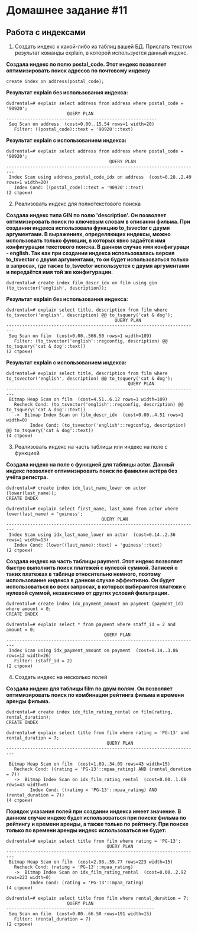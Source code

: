 # Домашнее задание #11

## Работа с индексами

1. Создать индекс к какой-либо из таблиц вашей БД. Прислать текстом результат команды explain, в которой используется данный индекс.

__Создала индекс по полю postal_code. Этот индекс позволяет оптимизировать поиск адресов по почтовому индексу__
```
create index on address(postal_code);
```

__Результат explain без использования индекса:__
```
dvdrental=# explain select address from address where postal_code = '90920';
                       QUERY PLAN                        
---------------------------------------------------------
 Seq Scan on address  (cost=0.00..15.54 rows=1 width=20)
   Filter: ((postal_code)::text = '90920'::text)
```

__Результат explain с использованием индекса:__
```
dvdrental=# explain select address from address where postal_code = '90920';
                                       QUERY PLAN                                       
-------------------------------------------------------------------------
 Index Scan using address_postal_code_idx on address  (cost=0.28..2.49 rows=1 width=20)
   Index Cond: ((postal_code)::text = '90920'::text)
(2 строки)
```


2. Реализовать индекс для полнотекстового поиска

__Создала индекс типа GIN по полю 'description'. Он позволяет оптимизировать поиск по ключевым словам в описании фильма.
При создании индекса использовала функцию to_tsvector с двумя аргументами. В выражениях, определяющих индексы, можно использовать только функции, в которых явно задаётся имя конфигурации текстового поиска. В данном случае имя конфигураци - english. Так как при создании индекса использовалась версия to_tsvector с двумя аргументами, то он будет использоваться только в запросах, где также to_tsvector используется с двумя аргументами и передаётся имя той же конфигурации.__

```
dvdrental=# create index film_descr_idx on film using gin (to_tsvector('english', description));
```
__Результат explain без использования индекса:__
```
dvdrental=# explain select title, description from film where to_tsvector('english', description) @@ to_tsquery('cat & dog');
                                         QUERY PLAN                                          
-------------------------------------------------------------------------
 Seq Scan on film  (cost=0.00..566.50 rows=1 width=109)
   Filter: (to_tsvector('english'::regconfig, description) @@ to_tsquery('cat & dog'::text))
(2 строки)
```

__Результат explain с использованием индекса:__
```
dvdrental=# explain select title, description from film where to_tsvector('english', description) @@ to_tsquery('cat & dog');
                                              QUERY PLAN                                               
-------------------------------------------------------------------------
 Bitmap Heap Scan on film  (cost=4.51..6.12 rows=1 width=109)
   Recheck Cond: (to_tsvector('english'::regconfig, description) @@ to_tsquery('cat & dog'::text))
   ->  Bitmap Index Scan on film_descr_idx  (cost=0.00..4.51 rows=1 width=0)
         Index Cond: (to_tsvector('english'::regconfig, description) @@ to_tsquery('cat & dog'::text))
(4 строки)
```

3. Реализовать индекс на часть таблицы или индекс
на поле с функцией

__Создала индекс на поле с функцией для таблицы actor. Данный индекс позволяет оптимизировать поиск по фамилии актёра без учёта регистра.__
```
dvdrental=# create index idx_last_name_lower on actor (lower(last_name));
CREATE INDEX

dvdrental=# explain select first_name, last_name from actor where lower(last_name) = 'guiness';
                                    QUERY PLAN                                    
-------------------------------------------------------------------------
 Index Scan using idx_last_name_lower on actor  (cost=0.14..2.36 rows=1 width=13)
   Index Cond: (lower((last_name)::text) = 'guiness'::text)
(2 строки)
```

__Создала индекс на часть таблицы payment. Этот индекс позволяет быстро выполнить поиск платежей с нулевой суммой. Записей о таких платежах в таблице относительно немного, поэтому использование индекса в данном случае эффективно. Он будет использоваться во всех запросах, в которых выбираются платежи с нулевой суммой, независимо от других условий фильтрации.__
```
dvdrental=# create index idx_payment_amount on payment (payment_id) where amount = 0;
CREATE INDEX

dvdrental=# explain select * from payment where staff_id = 2 and amount = 0;
                                     QUERY PLAN                                     
-------------------------------------------------------------------------
 Index Scan using idx_payment_amount on payment  (cost=0.14..3.86 rows=12 width=26)
   Filter: (staff_id = 2)
(2 строки)
```

4. Создать индекс на несколько полей

__Создала индекс для таблицы film по двум полям. Он позволяет оптимизировать поиск по комбинации рейтинга фильма и времени аренды фильма.__

```
dvdrental=# create index idx_film_rating_rental on film(rating, rental_duration);
CREATE INDEX

dvdrental=# explain select title from film where rating = 'PG-13' and rental_duration = 7;
                                      QUERY PLAN                                      
-------------------------------------------------------------------------

 Bitmap Heap Scan on film  (cost=1.69..34.09 rows=43 width=15)
   Recheck Cond: ((rating = 'PG-13'::mpaa_rating) AND (rental_duration = 7))
   ->  Bitmap Index Scan on idx_film_rating_rental  (cost=0.00..1.68 rows=43 width=0)
         Index Cond: ((rating = 'PG-13'::mpaa_rating) AND (rental_duration = 7))
(4 строки)
```

__Порядок указания полей при создании индекса имеет значение. В данном случае индекс будет использоваться при поиске фильма по рейтингу и времени аренды, а также только по рейтингу. При поиске только по времени аренды индекс использоваться не будет:__

```
dvdrental=# explain select title from film where rating = 'PG-13';
                                      QUERY PLAN                                       
-------------------------------------------------------------------------
 Bitmap Heap Scan on film  (cost=2.98..59.77 rows=223 width=15)
   Recheck Cond: (rating = 'PG-13'::mpaa_rating)
   ->  Bitmap Index Scan on idx_film_rating_rental  (cost=0.00..2.92 rows=223 width=0)
         Index Cond: (rating = 'PG-13'::mpaa_rating)
(4 строки)

dvdrental=# explain select title from film where rental_duration = 7;
                       QUERY PLAN                       
--------------------------------------------------------
 Seq Scan on film  (cost=0.00..66.50 rows=191 width=15)
   Filter: (rental_duration = 7)
(2 строки)
```